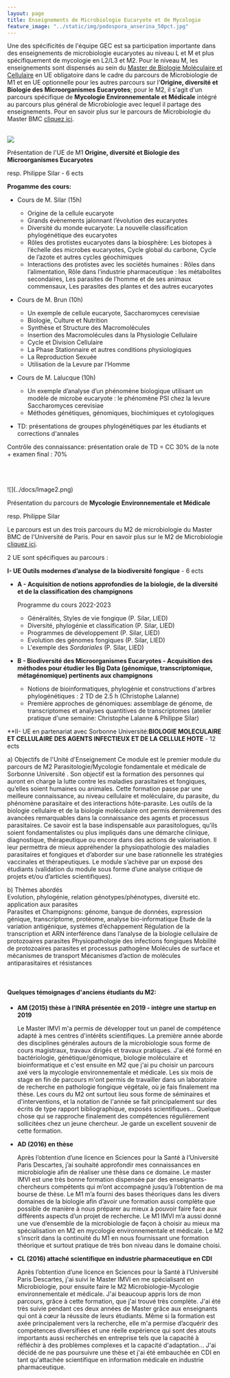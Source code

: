 ```yaml
---
layout: page
title: Enseignements de Microbiologie Eucaryote et de Mycologie
feature_image: "../static/img/podospora_anserina_50pct.jpg"
---
```


Une des spécificités de l'équipe GEC est sa participation importante dans des enseignements de microbiologie eucaryotes au niveau L et M et plus spécifiquement de mycologie en L2/L3 et M2. 
Pour le niveau M, les enseignements sont dispensés au sein du [Master de Biologie Moléculaire et Cellulaire](https://www.master-bmc-universite-paris.fr/) en UE obligatoire dans le cadre du parcours de Microbiologie de M1 et en UE optionnelle pour les autres parcours sur l'**Origine, diversité et Biologie des Microorganismes Eucaryotes**; pour le M2, il s'agit d'un parcours spécifique de **Mycologie  Environnementale et Médicale** intégré au parcours plus général de Microbiologie avec lequel il partage des enseignements. Pour en savoir plus sur le parcours de Microbiologie du Master BMC [cliquez ici](https://www.master-bmc-universite-paris.fr/microbiologie-microbio/).
<br>
<br>

![](../docs/Image1.png)

Présentation de l'UE de M1 **Origine, diversité et Biologie des Microorganismes Eucaryotes**

resp. Philippe Silar - 6 ects



**Progamme des cours:**

- Cours de M. Silar (15h)

  - Origine de la cellule eucaryote  
  - Grands évènements jalonnant l’évolution des eucaryotes
  - Diversité du monde eucaryote: La nouvelle classification phylogénétique des eucaryotes 
  - Rôles des protistes eucaryotes dans la biosphère: Les biotopes à l’échelle des microbes eucaryotes, Cycle global du carbone, Cycle de l’azote et autres cycles géochimiques 
  - Interactions des protistes avec les sociétés humaines : Rôles dans l’alimentation, Rôle dans l’industrie pharmaceutique : les métabolites secondaires, Les parasites de l’homme et de ses animaux commensaux, Les parasites des plantes et des autres eucaryotes  

- Cours de M. Brun (10h)

  - Un exemple de cellule eucaryote, Saccharomyces cerevisiae
  - Biologie, Culture et Nutrition
  - Synthèse et Structure des Macromolécules
  - Insertion des Macromolécules dans la Physiologie Cellulaire
  - Cycle et Division Cellulaire
  - La Phase Stationnaire et autres conditions physiologiques
  - La Reproduction Sexuée
  - Utilisation de la Levure par l’Homme

- Cours de M. Lalucque (10h)

  - Un exemple d’analyse d’un phénomène biologique utilisant un modèle de microbe eucaryote : le phénomène PSI chez la levure Saccharomyces cerevisiae
  - Méthodes génétiques, génomiques, biochimiques et cytologiques

- TD: présentations de groupes phylogénétiques par les étudiants et corrections d'annales 

  

Contrôle des connaissance:  présentation orale de TD = CC 30% de la note + examen final : 70%


<br>
<br>
<Br>
![](../docs/Image2.png)

Présentation du parcours de **Mycologie  Environnementale et Médicale**

resp. Philippe Silar



Le parcours est un des trois parcours du M2 de microbiologie du Master BMC de l'Université de Paris. Pour en savoir plus sur le M2 de Microbiologie [cliquez ici](https://www.master-bmc-universite-paris.fr/microbiologie-microbio/).

2 UE sont spécifiques au parcours :

**I- UE Outils modernes d’analyse de la biodiversité fongique** - 6 ects

- **A - Acquisition de notions approfondies de la biologie, de la diversité et de la classification des champignons**

  Programme du cours 2022-2023

  - Généralités, Styles de vie fongique (P. Silar, LIED)
  - Diversité, phylogénie et classification (P. Silar, LIED) 
  - Programmes de développement (P. Silar, LIED) 
  - Evolution des génomes fongiques (P. Silar, LIED)  
  - L'exemple des *Sordariales* (P. Silar, LIED)


- **B - Biodiversité des Microorganismes Eucaryotes - Acquisition des méthodes pour étudier les Big Data (génomique, transcriptomique, métagénomique) pertinents aux champignons**
  
  - Notions de bioinformatiques, phylogénie et constructions d'arbres phylogénétiques : 2 TD de 2.5 h (Christophe Lalanne)
  - Première approches de génomiques: assemblage de génome, de transcriptomes et analyses quantitives de transcriptomes (atelier pratique d'une semaine: Christophe Lalanne & Philippe Silar)



**II- UE en partenariat avec Sorbonne Université:**BIOLOGIE MOLECULAIRE ET CELLULAIRE DES AGENTS INFECTIEUX ET DE LA CELLULE HOTE** - 12 ects

a) Objectifs de l'Unité d'Enseignement 
Ce  module  est  le  premier  module  du  parcours  de M2 Parasitologie/Mycologie  fondamentale  et médicale de Sorbonne Université .  Son objectif  est  la  formation  des  personnes  qui  auront  en  charge  la  lutte  contre  les  maladies parasitaires et fongiques, qu’elles soient humaines ou animales. Cette formation passe par une meilleure  connaissance,  au  niveau  cellulaire  et  moléculaire,  du  parasite,  du  phénomène parasitaire et des interactions hôte-parasite. Les outils de la biologie cellulaire et de la biologie moléculaire  ont  permis  dernièrement  des  avancées  remarquables  dans  la  connaissance  des agents et processus parasitaires. Ce savoir est la base indispensable aux parasitologues, qu’ils soient  fondamentalistes  ou  plus  impliqués  dans  une  démarche  clinique,  diagnostique, thérapeutique  ou  encore  dans  des  actions  de  valorisation.  Il  leur  permettra  de  mieux appréhender la physiopathologie des maladies parasitaires et fongiques et d’aborder sur une base rationnelle les stratégies vaccinales et thérapeutiques. Le module s’achève par un exposé des  étudiants  (validation  du  module  sous  forme  d’une  analyse  critique  de  projets  et/ou d’articles scientifiques).  
 
b) Thèmes abordés  
Evolution,  phylogénie,  relation  génotypes/phénotypes,  diversité  etc.  application  aux parasites  
Parasites  et  Champignons:  génome,  banque  de  données,  expression  génique, transcriptome, protéome, analyse bio-informatique Etude de la variation antigénique, systèmes d’échappement
Régulation de la transcription et ARN interférence dans l’analyse de la biologie cellulaire de protozoaires parasites 
Physiopathologie des infections fongiques 
Mobilité de protozoaires parasites et processus pathogène 
Molécules de surface et mécanismes de transport 
Mécanismes d’action de molécules antiparasitaires et résistances 

  <br>

#### Quelques témoignages d'anciens étudiants du M2:

- **AM (2015)  thèse à l’INRA présentée en 2019 - intègre une startup en 2019**

  Le Master IMVI m'a permis de développer tout un panel de compétence adapté à mes centres d'intérêts scientifiques. La première année aborde des disciplines générales autours de la microbiologie sous forme de cours magistraux, travaux dirigés et travaux pratiques. J'ai été formé en bactériologie, génétique/génomique, biologie moléculaire et bioinformatique et c'est ensuite en M2 que j'ai pu choisir un parcours axé vers la mycologie environnementale et médicale. Les six mois de stage en fin de parcours m'ont permis de travailler dans un laboratoire de recherche en pathologie fongique végétale, où je fais finalement ma thèse. Les cours du M2 ont surtout lieu sous forme de séminaires et d'interventions, et la notation de l'année se fait principalement sur des écrits de type rapport bibliographique, exposés scientifiques... Quelque chose qui se rapproche finalement des compétences régulièrement sollicitées chez un jeune chercheur. Je garde un excellent souvenir de cette formation.

- **AD (2016) en thèse**  

  Après l’obtention d’une licence en Sciences pour la Santé à l’Université Paris Descartes, j’ai souhaité approfondir mes connaissances en microbiologie afin de réaliser une thèse dans ce domaine. Le master IMVI est une très bonne formation dispensée par des enseignants-chercheurs compétents qui m’ont accompagné jusqu’à l’obtention de ma bourse de thèse. Le M1 m’a fourni des bases théoriques dans les divers domaines de la biologie afin d’avoir une formation aussi complète que possible de manière à nous préparer au mieux à pouvoir faire face aux différents aspects d’un projet de recherche. Le M1 IMVI m’a aussi donné une vue d’ensemble de la microbiologie de façon à choisir au mieux ma spécialisation en M2 en mycologie environnementale et médicale. Le M2 s’inscrit dans la continuité du M1 en nous fournissant une formation théorique et surtout pratique de très bon niveau dans le domaine choisi.

- **CL (2016) attaché scientifique en industrie pharmaceutique en CDI**  

  Après l’obtention d’une licence en Sciences pour la Santé à l’Université Paris Descartes, j'ai suivi le Master IMVI en me spécialisant en Microbiologie, pour ensuite faire le M2 Microbiologie-Mycologie environnementale et médicale. J'ai beaucoup appris lors de mon parcours, grâce à cette formation, que j'ai trouvé très complète. J'ai été très suivie pendant ces deux années de Master grâce aux enseignants qui ont à cœur la réussite de leurs étudiants. Même si la formation est axée principalement vers la recherche, elle m'a permise d’acquérir des compétences diversifiées et une réelle expérience qui sont des atouts importants aussi recherchés en entreprise tels que la capacité à réfléchir à des problèmes complexes et la capacité d'adaptation... J'ai décidé de ne pas poursuivre une thèse et j'ai été embauchée en CDI en tant qu'attachée scientifique en information médicale en industrie pharmaceutique. 
